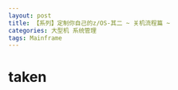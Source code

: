 ```yaml
---
layout: post
title: 【系列】定制你自己的z/OS-其二 ~ 关机流程篇 ~
categories: 大型机 系统管理
tags: Mainframe
---
```


# taken